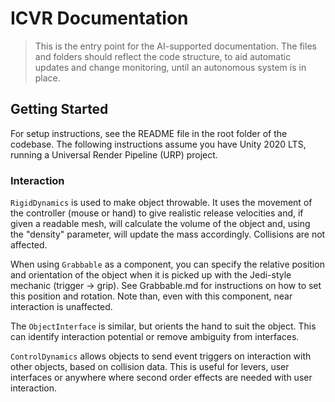 #  ICVR Documentation

> This is the entry point for the AI-supported documentation. The files and folders should reflect the code structure, to aid automatic updates and change monitoring, until an autonomous system is in place.

## Getting Started

For setup instructions, see the README file in the root folder of the codebase. The following instructions assume you have Unity 2020 LTS, running a Universal Render Pipeline (URP) project.


### Interaction

`RigidDynamics` is used to make object throwable. It uses the movement of the controller (mouse or hand) to give realistic release velocities and, if given a readable mesh, will calculate the volume of the object and, using the "density" parameter, will update the mass accordingly. Collisions are not affected.

When using `Grabbable` as a component, you can specify the relative position and orientation of the object when it is picked up with the Jedi-style mechanic (trigger -> grip). See Grabbable.md for instructions on how to set this position and rotation. Note than, even with this component, near interaction is unaffected.

The `ObjectInterface` is similar, but orients the hand to suit the object. This can identify interaction potential or remove ambiguity from interfaces. 

`ControlDynamics` allows objects to send event triggers on interaction with other objects, based on collision data. This is useful for levers, user interfaces or anywhere where second order effects are needed with user interaction.



